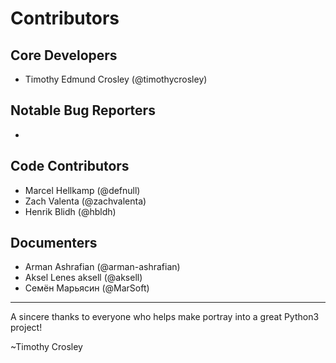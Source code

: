 Contributors
===================

## Core Developers
- Timothy Edmund Crosley (@timothycrosley)

## Notable Bug Reporters
-

## Code Contributors
- Marcel Hellkamp (@defnull)
- Zach Valenta (@zachvalenta)
- Henrik Blidh (@hbldh)

## Documenters
- Arman Ashrafian (@arman-ashrafian)
- Aksel Lenes aksell (@aksell)
- Семён Марьясин (@MarSoft)

--------------------------------------------

A sincere thanks to everyone who helps make portray into a great Python3 project!

~Timothy Crosley
